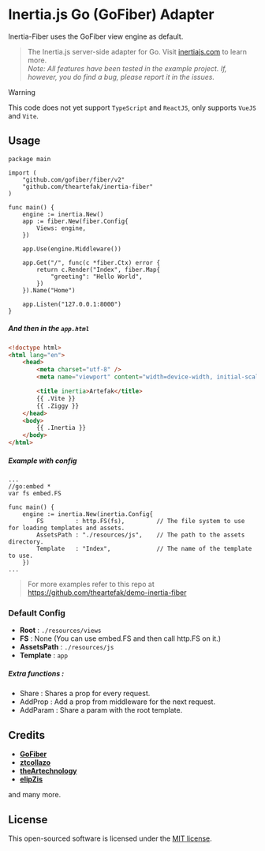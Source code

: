 # Inertia.js Go (GoFiber) Adapter

Inertia-Fiber uses the GoFiber view engine as default.

> The Inertia.js server-side adapter for Go. Visit [inertiajs.com](https://inertiajs.com) to learn more.<br />
> *Note: All features have been tested in the example project. If, however, you do find a bug, please report it in the issues.*

> [!WARNING]
> This code does not yet support `TypeScript` and `ReactJS`, only supports `VueJS` and `Vite`.

## Usage

```golang
package main

import (
    "github.com/gofiber/fiber/v2"
    "github.com/theartefak/inertia-fiber"
)

func main() {
    engine := inertia.New()
    app := fiber.New(fiber.Config{
        Views: engine,
    })

    app.Use(engine.Middleware())

    app.Get("/", func(c *fiber.Ctx) error {
        return c.Render("Index", fiber.Map{
            "greeting": "Hello World",
        })
    }).Name("Home")

    app.Listen("127.0.0.1:8000")
}
```

##### And then in the `app.html`

```html
<!doctype html>
<html lang="en">
    <head>
        <meta charset="utf-8" />
        <meta name="viewport" content="width=device-width, initial-scale=1" />

        <title inertia>Artefak</title>
        {{ .Vite }}
        {{ .Ziggy }}
    </head>
    <body>
        {{ .Inertia }}
    </body>
</html>
```

##### Example with config

```golang
...
//go:embed *
var fs embed.FS

func main() {
    engine := inertia.New(inertia.Config{
        FS         : http.FS(fs),         // The file system to use for loading templates and assets.
        AssetsPath : "./resources/js",    // The path to the assets directory.
        Template   : "Index",             // The name of the template to use.
    })
...
```

> For more examples refer to this repo at https://github.com/theartefak/demo-inertia-fiber

### Default Config

- **Root** : `./resources/views`
- **FS** : None (You can use embed.FS and then call http.FS on it.)
- **AssetsPath** : `./resources/js`
- **Template** : `app` 

##### Extra functions :

- Share : Shares a prop for every request.
- AddProp : Add a prop from middleware for the next request.
- AddParam : Share a param with the root template.

## Credits

- [**GoFiber**](https://github.com/gofiber/fiber)
- [**ztcollazo**](https://github.com/ztcollazo/fiber_inertia)
- [**theArtechnology**](https://github.com/theArtechnology/fiber-inertia)
- [**elipZis**](https://github.com/elipZis/inertia-echo)

and many more.

## License

This open-sourced software is licensed under the [MIT license](LICENSE).
